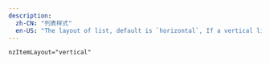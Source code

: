 ```yaml
---
description:
  zh-CN: "列表样式"
  en-US: "The layout of list, default is `horizontal`, If a vertical list is desired, set the itemLayout property to `vertical`"
---
```


```html
nzItemLayout="vertical"
```
